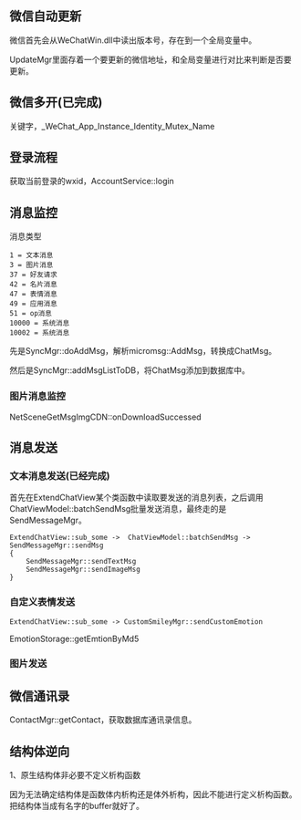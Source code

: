 ## 微信自动更新

微信首先会从WeChatWin.dll中读出版本号，存在到一个全局变量中。

UpdateMgr里面存着一个要更新的微信地址，和全局变量进行对比来判断是否要更新。

## 微信多开(已完成)

关键字，_WeChat_App_Instance_Identity_Mutex_Name

## 登录流程

获取当前登录的wxid，AccountService::login

## 消息监控

消息类型

```
1 = 文本消息
3 = 图片消息
37 = 好友请求
42 = 名片消息
47 = 表情消息
49 = 应用消息
51 = op消息
10000 = 系统消息
10002 = 系统消息
```

先是SyncMgr::doAddMsg，解析micromsg::AddMsg，转换成ChatMsg。

然后是SyncMgr::addMsgListToDB，将ChatMsg添加到数据库中。

### 图片消息监控

NetSceneGetMsgImgCDN::onDownloadSuccessed



## 消息发送

### 文本消息发送(已经完成)

首先在ExtendChatView某个类函数中读取要发送的消息列表，之后调用ChatViewModel::batchSendMsg批量发送消息，最终走的是SendMessageMgr。

```
ExtendChatView::sub_some ->  ChatViewModel::batchSendMsg -> SendMessageMgr::sendMsg
{
	SendMessageMgr::sendTextMsg
	SendMessageMgr::sendImageMsg
}
```

### 自定义表情发送

```
ExtendChatView::sub_some -> CustomSmileyMgr::sendCustomEmotion
```

EmotionStorage::getEmtionByMd5

### 图片发送





## 微信通讯录

ContactMgr::getContact，获取数据库通讯录信息。



## 结构体逆向

1、原生结构体非必要不定义析构函数

因为无法确定结构体是函数体内析构还是体外析构，因此不能进行定义析构函数。把结构体当成有名字的buffer就好了。







